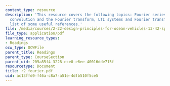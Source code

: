 ```yaml
---
content_type: resource
description: 'This resource covers the following topics: Fourier series, Fourier transform,
  convolution and the Fourier transform, LTI systems and Fourier transform, and contains
  list of some useful references.'
file: /media/courses/2-22-design-principles-for-ocean-vehicles-13-42-spring-2005/ac13ffd0f46ac8a7a51e4dfb510f5ce5_r2_fourier.pdf
file_type: application/pdf
learning_resource_types:
- Readings
ocw_type: OCWFile
parent_title: Readings
parent_type: CourseSection
parent_uid: 205a85f4-3228-ece0-e6ee-40016dde715f
resourcetype: Document
title: r2_fourier.pdf
uid: ac13ffd0-f46a-c8a7-a51e-4dfb510f5ce5
---
```

